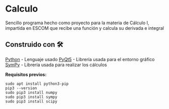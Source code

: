 # Calculo

Sencillo programa hecho como proyecto para la materia de Cálculo I, impartida en ESCOM que recibe una función y calcula su derivada e integral

## Construido con 🛠️
[Python](https://www.python.org/) - Lenguaje usado
[PyQt5](https://pypi.org/project/PyQt5/) - Librería usada para el entorno gráfico
[SymPy](https://www.sympy.org/en/index.html) - Librería usada para realizar los cálculos

**Requisitos previos:**

```
sudo apt install python3-pip
pip3 --version
sudo pip3 install numpy
sudo pip3 install sympy
sudo pip3 install scipy
